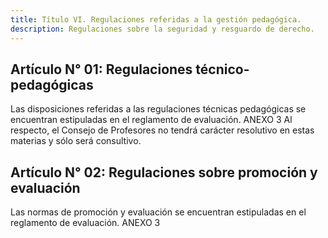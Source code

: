 ```yaml
---
title: Título VI. Regulaciones referidas a la gestión pedagógica.
description: Regulaciones sobre la seguridad y resguardo de derecho.
---
```

## Artículo N° 01: Regulaciones técnico-pedagógicas
Las disposiciones referidas a las regulaciones técnicas pedagógicas se encuentran estipuladas en el reglamento de evaluación. ANEXO 3
Al respecto, el Consejo de Profesores no tendrá carácter resolutivo en estas materias y sólo será consultivo.
## Artículo N° 02: Regulaciones sobre promoción y evaluación
Las normas de promoción y evaluación se encuentran estipuladas en el reglamento de evaluación. ANEXO 3
